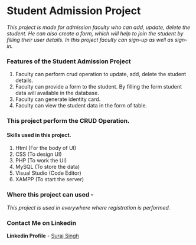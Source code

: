 # Student Admission Project

*This project is made for admission faculty who can add, update, delete the student. He can also create a form, which will help to join the student by filling their user details. In this project faculty can sign-up as well as sign-in.*

### Features of the Student Admission Project

1. Faculty can perform crud operation to update, add, delete the student details.
2. Faculty can provide a form to the student. By filling the form student data will available in the database.
3. Faculty can generate identity card.
4. Faculty can view the student data in the form of table.

### This project perform the CRUD Operation.

#### Skills used in this project.

1. Html          (For the body of UI)
2. CSS           (To design UI)
3. PHP           (To work the UI)
4. MySQL         (To store the data)
5. Visual Studio (Code Editor)
6. XAMPP         (To start the server)

### Where this project can used -
*This project is used in everywhere where registration is performed.*

### Contact Me on Linkedin
**Linkedin Profile** - [Suraj Singh](https://www.linkedin.com/in/suraj-singh-b869a4246/)

